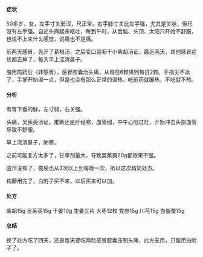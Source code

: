 #### 症状

50多岁，女，左手寸关弱涩，尺正常。右手脉寸关比左手强，尤其是关脉，但尺没有左手强。自述头痛起来呕吐，每到午时，从后脑、头顶、太阳穴开始不舒服，也说不上来什么感觉，说痛也不是痛。

前两天感冒，先开了葛根汤，之后变口苦咽干小柴胡汤证。最近两天，其他感冒症状都去掉了，每天早上流清鼻子。

服用前药后（非感冒），感冒胶囊治头痛，从每日6颗降到每日2颗。手指尖不冰了，手掌开始温一点，但是也没有那么正常的温热。吃前药就脚热，不吃就不热。

#### 分析

有胃下垂的脉，左寸弱，右关强。

头痛，吴茱萸汤证。推断还是肝经寒，血管细，中午心阳过旺，开始冲击头部血管导致不舒服。

早上流清鼻子，肺寒。

之前可能复方太多了，甘草剂量大，导致吴茱萸20g都效果不强。

盗汗没有了，夜尿也从3次以上到每晚一次，所以这次精简处方。

钩藤用完了，白附子买不来，以后买来可以加。

#### 处方

柴胡15g 吴茱萸15g 干姜10g 生姜三片 大枣12枚 党参15g 川芎15g 白僵蚕15g

#### 总结

换了处方吃了四天，还是每天要吃两粒感冒胶囊压制头痛，此方无用，只能用白附子了。
